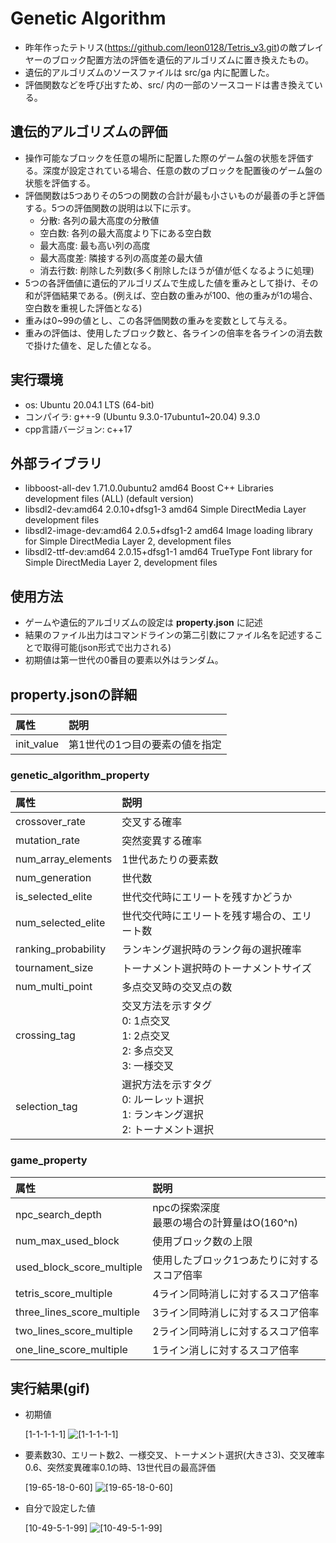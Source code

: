 # Genetic Algorithm

- 昨年作ったテトリス(https://github.com/leon0128/Tetris_v3.git)の敵プレイヤーのブロック配置方法の評価を遺伝的アルゴリズムに置き換えたもの。
- 遺伝的アルゴリズムのソースファイルは src/ga 内に配置した。
- 評価関数などを呼び出すため、src/ 内の一部のソースコードは書き換えている。

## 遺伝的アルゴリズムの評価

- 操作可能なブロックを任意の場所に配置した際のゲーム盤の状態を評価する。深度が設定されている場合、任意の数のブロックを配置後のゲーム盤の状態を評価する。
- 評価関数は5つありその5つの関数の合計が最も小さいものが最善の手と評価する。5つの評価関数の説明は以下に示す。
    - 分散: 各列の最大高度の分散値
    - 空白数: 各列の最大高度より下にある空白数
    - 最大高度: 最も高い列の高度
    - 最大高度差: 隣接する列の高度差の最大値
    - 消去行数: 削除した列数(多く削除したほうが値が低くなるように処理)
- 5つの各評価値に遺伝的アルゴリズムで生成した値を重みとして掛け、その和が評価結果である。(例えば、空白数の重みが100、他の重みが1の場合、空白数を重視した評価となる)
- 重みは0~99の値とし、この各評価関数の重みを変数として与える。
- 重みの評価は、使用したブロック数と、各ラインの倍率を各ラインの消去数で掛けた値を、足した値となる。

## 実行環境

- os: Ubuntu 20.04.1 LTS (64-bit)
- コンパイラ: g++\-9 (Ubuntu 9.3.0-17ubuntu1~20.04) 9.3.0
- cpp言語バージョン: c++17

## 外部ライブラリ

- libboost-all-dev 1.71.0.0ubuntu2 amd64 Boost C++ Libraries development files (ALL) (default version)
- libsdl2-dev:amd64 2.0.10+dfsg1-3 amd64 Simple DirectMedia Layer development files
- libsdl2-image-dev:amd64 2.0.5+dfsg1-2 amd64 Image loading library for Simple DirectMedia Layer 2, development files
- libsdl2-ttf-dev:amd64 2.0.15+dfsg1-1 amd64 TrueType Font library for Simple DirectMedia Layer 2, development files

## 使用方法

- ゲームや遺伝的アルゴリズムの設定は __property.json__ に記述
- 結果のファイル出力はコマンドラインの第二引数にファイル名を記述することで取得可能(json形式で出力される)
- 初期値は第一世代の0番目の要素以外はランダム。

## property.jsonの詳細

|属性|説明|
|:--|:--|
|init_value|第1世代の1つ目の要素の値を指定|

### genetic_algorithm_property

|属性|説明|
|:--|:--|
|crossover_rate|交叉する確率|
|mutation_rate|突然変異する確率|
|num_array_elements|1世代あたりの要素数|
|num_generation|世代数|
|is_selected_elite|世代交代時にエリートを残すかどうか|
|num_selected_elite|世代交代時にエリートを残す場合の、エリート数|
|ranking_probability|ランキング選択時のランク毎の選択確率|
|tournament_size|トーナメント選択時のトーナメントサイズ|
|num_multi_point|多点交叉時の交叉点の数|
|crossing_tag|交叉方法を示すタグ<br>0: 1点交叉<br>1: 2点交叉<br>2: 多点交叉<br>3: 一様交叉|
|selection_tag|選択方法を示すタグ<br>0: ルーレット選択<br>1: ランキング選択<br>2: トーナメント選択|

### game_property
    
|属性|説明|
|:--|:--|
|npc_search_depth|npcの探索深度<br>最悪の場合の計算量はO(160^n)|
|num_max_used_block|使用ブロック数の上限|
|used_block_score_multiple|使用したブロック1つあたりに対するスコア倍率|
|tetris_score_multiple|4ライン同時消しに対するスコア倍率|
|three_lines_score_multiple|3ライン同時消しに対するスコア倍率|
|two_lines_score_multiple|2ライン同時消しに対するスコア倍率|
|one_line_score_multiple|1ライン消しに対するスコア倍率|

## 実行結果(gif)

- 初期値
    
	\[1-1-1-1-1\]
    ![\[1-1-1-1-1\]](https://github.com/leon0128/GeneticAlgorithm/blob/media/ga_gen1(1-1-1-1-1).gif)

- 要素数30、エリート数2、一様交叉、トーナメント選択(大きさ3)、交叉確率0.6、突然変異確率0.1の時、13世代目の最高評価
	
	\[19-65-18-0-60\]
    ![\[19-65-18-0-60\]](https://github.com/leon0128/GeneticAlgorithm/blob/media/ga_gen13(19-65-18-0-60).gif)

- 自分で設定した値
	
	\[10-49-5-1-99\]
    ![\[10-49-5-1-99\]](https://github.com/leon0128/GeneticAlgorithm/blob/media/ga_self(10-49-5-1-99).gif)
